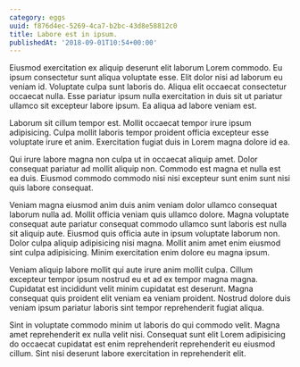 ```yaml
---
category: eggs
uuid: f876d4ec-5269-4ca7-b2bc-43d8e58812c0
title: Labore est in ipsum.
publishedAt: '2018-09-01T10:54+00:00'
---
```


Eiusmod exercitation ex aliquip deserunt elit laborum Lorem commodo. Eu ipsum consectetur sunt aliqua voluptate esse. Elit dolor nisi ad laborum eu veniam id. Voluptate culpa sunt laboris do. Aliqua elit occaecat consectetur occaecat nulla. Esse pariatur ipsum nulla exercitation in duis sit ut pariatur ullamco sit excepteur labore ipsum. Ea aliqua ad labore veniam est.

Laborum sit cillum tempor est. Mollit occaecat tempor irure ipsum adipisicing. Culpa mollit laboris tempor proident officia excepteur esse voluptate irure et anim. Exercitation fugiat duis in Lorem magna dolore id ea.

Qui irure labore magna non culpa ut in occaecat aliquip amet. Dolor consequat pariatur ad mollit aliquip non. Commodo est magna et nulla est ea duis. Eiusmod commodo commodo nisi nisi excepteur sunt enim sunt nisi quis labore consequat.

Veniam magna eiusmod anim duis anim veniam dolor ullamco consequat laborum nulla ad. Mollit officia veniam quis ullamco dolore. Magna voluptate consequat aute pariatur consequat commodo ullamco sunt laboris est nulla sit aliquip aute. Eiusmod quis officia aute in ipsum voluptate laborum non. Dolor culpa aliquip adipisicing nisi magna. Mollit anim amet enim eiusmod sint culpa adipisicing. Minim exercitation enim dolore eu magna ipsum.

Veniam aliquip labore mollit qui aute irure anim mollit culpa. Cillum excepteur tempor ipsum nostrud eu et ad ex tempor magna magna. Cupidatat est incididunt velit minim cupidatat est deserunt. Magna consequat quis proident elit veniam ea veniam proident. Nostrud dolore duis veniam ipsum pariatur laboris sint tempor reprehenderit fugiat aliqua.

Sint in voluptate commodo minim ut laboris do qui commodo velit. Magna amet reprehenderit ex nulla velit nisi. Consequat sunt elit Lorem adipisicing do occaecat cupidatat est enim reprehenderit reprehenderit eu eiusmod cillum. Sint nisi deserunt labore exercitation in reprehenderit elit.
